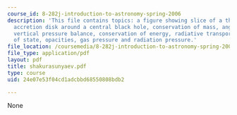 ```yaml
---
course_id: 8-282j-introduction-to-astronomy-spring-2006
description: 'This file contains topics: a figure showing slice of a thin Keplerian
  accretion disk around a central black hole, conservation of mass, angular momentum,
  vertical pressure balance, conservation of energy, radiative transport, equation
  of state, opacities, gas pressure and radiation pressure.'
file_location: /coursemedia/8-282j-introduction-to-astronomy-spring-2006/24e07e53f04cd1adcbbd68550808bdb2_shakurasunyaev.pdf
file_type: application/pdf
layout: pdf
title: shakurasunyaev.pdf
type: course
uid: 24e07e53f04cd1adcbbd68550808bdb2

---
```

None